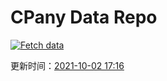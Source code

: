 # CPany Data Repo

[![Fetch data](https://github.com/yjl9903/CPany/actions/workflows/fetch.yml/badge.svg)](https://github.com/yjl9903/CPany/actions/workflows/fetch.yml)

<!-- START_SECTION: update_time -->
更新时间：[2021-10-02 17:16](https://www.timeanddate.com/worldclock/fixedtime.html?msg=Fetch+data&iso=20211002T171642&p1=237)
<!-- END_SECTION: update_time -->
